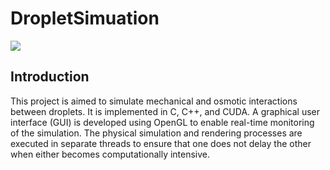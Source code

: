 # DropletSimuation
![](results/output_20250121_1632.gif)
## Introduction
This project is aimed to simulate mechanical and osmotic interactions between droplets. It is implemented in C, C++, and CUDA. A graphical user interface (GUI) is developed using OpenGL to enable real-time monitoring of the simulation. The physical simulation and rendering processes are executed in separate threads to ensure that one does not delay the other when either becomes computationally intensive.
